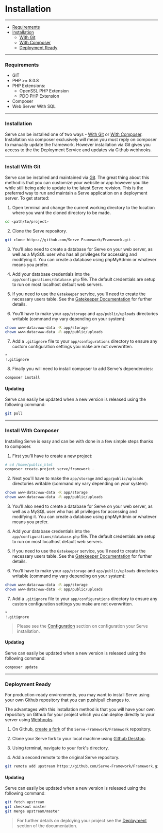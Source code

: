 # Installation

--------------------------------------------------------
* [Requirements](#requirements)
* [Installation](#installation)
	* [With Git](#install-with-git)
	* [With Composer](#install-with-composer)
	* [Deployment Ready](#deployment-ready)
--------------------------------------------------------

### Requirements

* GIT
* PHP >= 8.0.8
* PHP Extensions:
	* OpenSSL PHP Extension
	* PDO PHP Extension
* Composer
* Web Server With SQL

--------------------------------------------------------

### Installation
Serve can be installed one of two ways - [With Git](#install-with-git) or [With Composer](#install-with-composer). Installation via composer exclusively will mean you must reply on composer to manually update the framework. However installation via Git gives you access to the the Deployment Service and updates via Github webhooks.

--------------------------------------------------------

### Install With Git
Serve can be installed and maintained via [Git](https://git-scm.com/). The great thing about this method is that you can customize your website or app however you like while still being able to update to the latest Serve revision. This is the preferred way to run and maintain a Serve application on a deployment server. To get started:

1. Open terminal and change the current working directory to the location where you want the cloned directory to be made.

```bash
cd <path/to/project>
```

2. Clone the Serve repository.

```bash
git clone https://github.com/Serve-Framework/Framework.git .
```

3. You'll also need to create a database for Serve on your web server, as well as a MySQL user who has all privileges for accessing and modifying it. You can create a database using phpMyAdmin or whatever means you prefer.

4. Add your database credentials into the `app/configurations/database.php` file. The default credentials are setup to run on most localhost default web servers.

5. If you need to use the `Gatekeeper` service, you'll need to create the necessary users table. See the [Gatekeeper Documentation](/8.0.0/09_security/02_gatekeeper?id=schema) for further details.

6. You'll have to make your `app/storage` and `app/public/uploads` directories writable (command my vary depending on your system):

```bash
chown www-data:www-data -R app/storage
chown www-data:www-data -R app/public/uploads
```

7. Add a `.gitignore` file to your `app/configurations` directory to ensure any custom configuration settings you make are not overwritten.

```
*
!.gitignore
```

8. Finally you will need to install composer to add Serve's dependencies:

```bash
composer install
```

#### Updating

Serve can easily be updated when a new version is released using the following command:

```bash
git pull
```

--------------------------------------------------------
### Install With Composer

Installing Serve is easy and can be with done in a few simple steps thanks to composer.

1. First you'll have to create a new project:

```bash
# cd /home/public_html
composer create-project serve/framework .
```

2. Next you'll have to make the `app/storage` and  `app/public/uploads` directories writable (command my vary depending on your system):

```bash
chown www-data:www-data -R app/storage
chown www-data:www-data -R app/public/uploads
```

3. You'll also need to create a database for Serve on your web server, as well as a MySQL user who has all privileges for accessing and modifying it. You can create a database using phpMyAdmin or whatever means you prefer.

4. Add your database credentials into the `app/configurations/database.php` file. The default credentials are setup to run on most localhost default web servers.

5. If you need to use the `Gatekeeper` service, you'll need to create the necessary users table. See the [Gatekeeper Documentation](/8.0.0/09_security/02_gatekeeper?id=schema) for further details.

6. You'll have to make your `app/storage` and `app/public/uploads` directories writable (command my vary depending on your system):

```bash
chown www-data:www-data -R app/storage
chown www-data:www-data -R app/public/uploads
```

7. Add a `.gitignore` file to your `app/configurations` directory to ensure any custom configuration settings you make are not overwritten.

```
*
!.gitignore
```

> Please see the [Configuration](/getting-started/configuratio) section on configuration your Serve installation.

#### Updating

Serve can easily be updated when a new version is released using the following command:

```bash
composer update
```

--------------------------------------------------------

### Deployment Ready
For production-ready environments, you may want to install Serve using your own Github repository that you can push/pull changes to.

The advantages with this installation method is that you will have your own repository on Github for your project which you can deploy directly to your server using [Webhooks](https://developer.github.com/webhooks/).

1. On Github, [create a fork](https://help.github.com/articles/fork-a-repo/) of the `Serve-Framework/Framework` repository.

2. Clone your Serve fork to your local machine using [Github Desktop](https://desktop.github.com/).

3. Using terminal, navigate to your fork's directory.

4. Add a second remote to the original Serve repository.

```bash
git remote add upstream https://github.com/Serve-Framework/Framework.git
```

#### Updating

Serve can easily be updated when a new version is released using the following command:

```bash
git fetch upstream
git checkout master
git merge upstream/master
```

> For further details on deploying your project see the [Deployment](/deployment) section of the documentation.